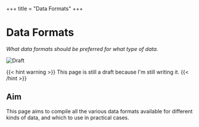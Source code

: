 +++
title = "Data Formats"
+++

# Data Formats
*What data formats should be preferred for what type of data.*

![Draft](https://img.shields.io/badge/status-draft-red)

{{< hint warning >}}
This page is still a draft because I'm still writing it.
{{< /hint >}}

## Aim
This page aims to compile all the various data formats available for different kinds of data, and which to use in practical cases.
